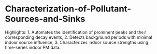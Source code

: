 # Characterization-of-Pollutant-Sources-and-Sinks
Highlights:  1. Automates the identification of prominent peaks and their corresponding decay events,  2. Detects background periods with minimal indoor source influence,  3. Characterizes indoor source strengths using time-series indoor PM data.
